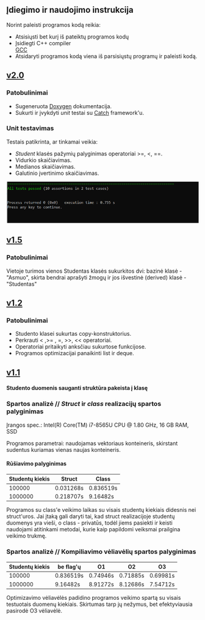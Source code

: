 
## Įdiegimo ir naudojimo instrukcija 
Norint paleisti programos kodą reikia:
* Atsisiųsti bet kurį iš pateiktų programos kodų
* Įsidiegti C++ compiler
  <br />[GCC](https://gcc.gnu.org/)
* Atsidaryti programos kodą viena iš parsisiųstų programų ir paleisti kodą.

## [v2.0](https://github.com/gabrielyyytte/3_uzd/releases/tag/v2.0)
### Patobulinimai
 * Sugeneruota [Doxygen](http://www.doxygen.nl/index.html) dokumentacija.
 * Sukurti ir įvykdyti *unit* testai su [Catch](https://github.com/catchorg/Catch2) framework'u.

### Unit testavimas
 Testais patikrinta, ar tinkamai veikia:
 * *Student* klasės pažymių palyginimas operatoriai >=, <, ==.
 * Vidurkio skaičiavimas.
 * Medianos skaičiavimas.
 * Galutinio įvertinimo skaičiavimas.
 
 ![Testavimo rezultatai](https://github.com/gabrielyyytte/2uzd/blob/master/Screenshot%20(83).png)

## [v1.5](https://github.com/gabrielyyytte/3_uzd/releases/tag/v1.51)
### Patobulinimai
Vietoje turimos vienos Studentas klasės sukurkitos dvi: bazinė klasė - "Asmuo", skirta bendrai aprašyti žmogų ir jos išvestinė (derived) klasė - "Studentas"

## [v1.2](https://github.com/gabrielyyytte/3_uzd/releases/tag/v1.2)
### Patobulinimai
 * Studento klasei sukurtas copy-konstruktorius.
 * Perkrauti < ,>= , =, >>, << operatoriai.
 * Operatoriai pritaikyti anksčiau sukurtose funkcijose.
 * Programos optimizacijai panaikinti list ir deque.

## [v1.1](https://github.com/gabrielyyytte/3_uzd/releases/tag/v1.1)
#### Studento duomenis sauganti struktūra pakeista į klasę

### Spartos analizė // *Struct* ir *class* realizacijų spartos palyginimas
Įrangos spec.: Intel(R) Core(TM) i7-8565U CPU @ 1.80 GHz, 16 GB RAM, SSD

Programos parametrai: naudojamas vektoriaus konteineris, skirstant sudentus kuriamas vienas naujas konteineris.
#### Rūšiavimo palyginimas
| Studentų kiekis | Struct   | Class    |
| --------------- | -------- | -------- |
| 100000          | 0.031268s | 0.836519s|
| 1000000         | 0.218707s | 9.16482s |

Programos su class'e veikimo laikas su visais studentų kiekiais didesnis nei struct'uros. Jai įtaką gali daryti tai, kad struct realizacijoje studentų duomenys yra vieši, o class - privatūs, todėl jiems pasiekti ir keisti naudojami atitinkami metodai, kurie kaip papildomi veiksmai prailgina veikimo trukmę.

### Spartos analizė // Kompiliavimo vėliavėlių spartos palyginimas

| Studentų kiekis |be flag'ų | O1       | O2       | O3       |
| --------------- | -------- | -------- | -------- | -------- |
| 100000          |0.836519s | 0.74946s | 0.71885s | 0.69981s |
| 1000000         |9.16482s  | 8.91272s | 8.12686s | 7.54712s |

Optimizavimo vėliavėlės padidino programos veikimo spartą su visais testuotais duomenų kiekiais. Skirtumas tarp jų nežymus, bet efektyviausia pasirodė O3 vėliavėlė.
